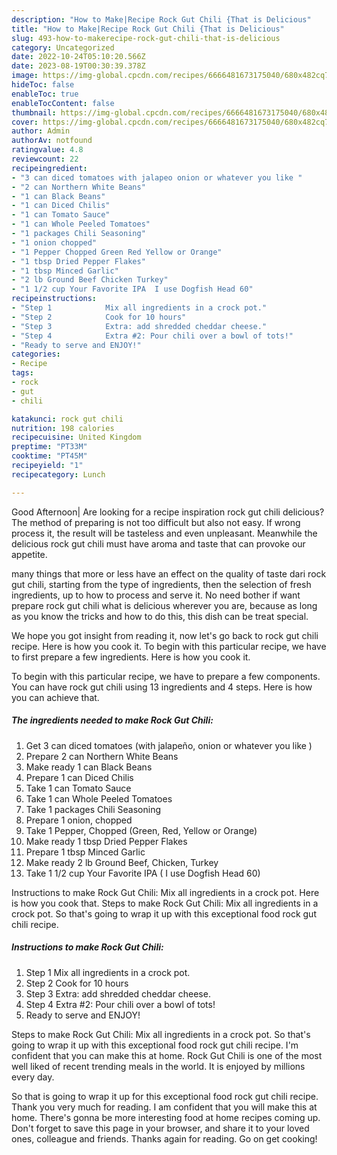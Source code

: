 ```yaml
---
description: "How to Make|Recipe Rock Gut Chili {That is Delicious"
title: "How to Make|Recipe Rock Gut Chili {That is Delicious"
slug: 493-how-to-makerecipe-rock-gut-chili-that-is-delicious
category: Uncategorized
date: 2022-10-24T05:10:20.566Z
date: 2023-08-19T00:30:39.378Z
image: https://img-global.cpcdn.com/recipes/6666481673175040/680x482cq70/rock-gut-chili-recipe-main-photo.jpg
hideToc: false
enableToc: true
enableTocContent: false
thumbnail: https://img-global.cpcdn.com/recipes/6666481673175040/680x482cq70/rock-gut-chili-recipe-main-photo.jpg
cover: https://img-global.cpcdn.com/recipes/6666481673175040/680x482cq70/rock-gut-chili-recipe-main-photo.jpg
author: Admin
authorAv: notfound
ratingvalue: 4.8
reviewcount: 22
recipeingredient:
- "3 can diced tomatoes with jalapeo onion or whatever you like "
- "2 can Northern White Beans"
- "1 can Black Beans"
- "1 can Diced Chilis"
- "1 can Tomato Sauce"
- "1 can Whole Peeled Tomatoes"
- "1 packages Chili Seasoning"
- "1 onion chopped"
- "1 Pepper Chopped Green Red Yellow or Orange"
- "1 tbsp Dried Pepper Flakes"
- "1 tbsp Minced Garlic"
- "2 lb Ground Beef Chicken Turkey"
- "1 1/2 cup Your Favorite IPA  I use Dogfish Head 60"
recipeinstructions:
- "Step 1            Mix all ingredients in a crock pot."
- "Step 2            Cook for 10 hours"
- "Step 3            Extra: add shredded cheddar cheese."
- "Step 4            Extra #2: Pour chili over a bowl of tots!"
- "Ready to serve and ENJOY!"
categories:
- Recipe
tags:
- rock
- gut
- chili

katakunci: rock gut chili 
nutrition: 198 calories
recipecuisine: United Kingdom
preptime: "PT33M"
cooktime: "PT45M"
recipeyield: "1"
recipecategory: Lunch

---
```



Good Afternoon| Are looking for a recipe inspiration rock gut chili delicious? The method of preparing is not too difficult but also not easy. If wrong process it, the result will be tasteless and even unpleasant. Meanwhile the delicious rock gut chili must have aroma and taste that can provoke our appetite.






many things that more or less have an effect on the quality of taste dari rock gut chili, starting from the type of ingredients, then the selection of fresh ingredients, up to how to process and serve it. No need bother if want prepare rock gut chili what is delicious wherever you are, because as long as you know the tricks and how to do this, this dish can be treat  special.


We hope you got insight from reading it, now let&#39;s go back to rock gut chili recipe. Here is how you cook it. To begin with this particular recipe, we have to first prepare a few ingredients. Here is how you cook it.


To begin with this particular recipe, we have to prepare a few components. You can have rock gut chili using 13 ingredients and 4 steps. Here is how you can achieve that.

<!--inarticleads1-->

##### The ingredients needed to make Rock Gut Chili:

1. Get 3 can diced tomatoes (with jalapeño, onion or whatever you like )
1. Prepare 2 can Northern White Beans
1. Make ready 1 can Black Beans
1. Prepare 1 can Diced Chilis
1. Take 1 can Tomato Sauce
1. Take 1 can Whole Peeled Tomatoes
1. Take 1 packages Chili Seasoning
1. Prepare 1 onion, chopped
1. Take 1 Pepper, Chopped (Green, Red, Yellow or Orange)
1. Make ready 1 tbsp Dried Pepper Flakes
1. Prepare 1 tbsp Minced Garlic
1. Make ready 2 lb Ground Beef, Chicken, Turkey
1. Take 1 1/2 cup Your Favorite IPA ( I use Dogfish Head 60)


Instructions to make Rock Gut Chili: Mix all ingredients in a crock pot. Here is how you cook that. Steps to make Rock Gut Chili: Mix all ingredients in a crock pot. So that&#39;s going to wrap it up with this exceptional food rock gut chili recipe. 

<!--inarticleads2-->

##### Instructions to make Rock Gut Chili:

1. Step 1            Mix all ingredients in a crock pot.
1. Step 2            Cook for 10 hours
1. Step 3            Extra: add shredded cheddar cheese.
1. Step 4            Extra #2: Pour chili over a bowl of tots!
1. Ready to serve and ENJOY!

Steps to make Rock Gut Chili: Mix all ingredients in a crock pot. So that&#39;s going to wrap it up with this exceptional food rock gut chili recipe. I&#39;m confident that you can make this at home. Rock Gut Chili is one of the most well liked of recent trending meals in the world. It is enjoyed by millions every day. 

So that is going to wrap it up for this exceptional food rock gut chili recipe. Thank you very much for reading. I am confident that you will make this at home. There's gonna be more interesting food at home recipes coming up. Don't forget to save this page in your browser, and share it to your loved ones, colleague and friends. Thanks again for reading. Go on get cooking!
